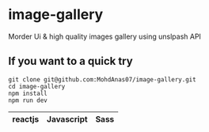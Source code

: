 # image-gallery
Morder Ui &amp;  high quality images gallery using unslpash API

<h2>If you want to a quick try</h2> 

```shell
git clone git@github.com:MohdAnas07/image-gallery.git
cd image-gallery
npm install
npm run dev
```

|reactjs | Javascript | Sass|
|--------|------------|-----|
